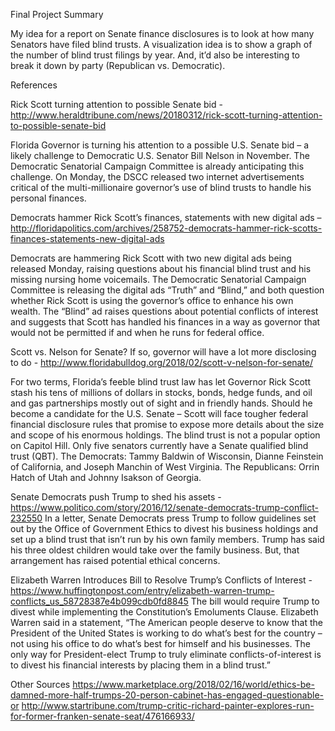 Final Project Summary

My idea for a report on Senate finance disclosures is to look at how many Senators have filed blind trusts. A visualization idea is to show a graph of the number of blind trust filings by year. And, it’d also be interesting to break it down by party (Republican vs. Democratic).

References

Rick Scott turning attention to possible Senate bid - http://www.heraldtribune.com/news/20180312/rick-scott-turning-attention-to-possible-senate-bid

Florida Governor is turning his attention to a possible U.S. Senate bid – a likely challenge to Democratic U.S. Senator Bill Nelson in November. The Democratic Senatorial Campaign Committee is already anticipating this challenge. On Monday, the DSCC released two internet advertisements critical of the multi-millionaire governor’s use of blind trusts to handle his personal finances.

Democrats hammer Rick Scott’s finances, statements with new digital ads – 
http://floridapolitics.com/archives/258752-democrats-hammer-rick-scotts-finances-statements-new-digital-ads

Democrats are hammering Rick Scott with two new digital ads being released Monday, raising questions about his financial blind trust and his missing nursing home voicemails. The Democratic Senatorial Campaign Committee is releasing the digital ads “Truth” and “Blind,” and both question whether Rick Scott is using the governor’s office to enhance his own wealth. The “Blind” ad raises questions about potential conflicts of interest and suggests that Scott has handled his finances in a way as governor that would not be permitted if and when he runs for federal office.

Scott vs. Nelson for Senate? If so, governor will have a lot more disclosing to do - http://www.floridabulldog.org/2018/02/scott-v-nelson-for-senate/

For two terms, Florida’s feeble blind trust law has let Governor Rick Scott stash his tens of millions of dollars in stocks, bonds, hedge funds, and oil and gas partnerships mostly out of sight and in friendly hands. Should he become a candidate for the U.S. Senate – Scott will face tougher federal financial disclosure rules that promise to expose more details about the size and scope of his enormous holdings. The blind trust is not a popular option on Capitol Hill. Only five senators currently have a Senate qualified blind trust (QBT). The Democrats: Tammy Baldwin of Wisconsin, Dianne Feinstein of California, and Joseph Manchin of West Virginia. The Republicans: Orrin Hatch of Utah and Johnny Isakson of Georgia.

Senate Democrats push Trump to shed his assets - https://www.politico.com/story/2016/12/senate-democrats-trump-conflict-232550
In a letter, Senate Democrats press Trump to follow guidelines set out by the Office of Government Ethics to divest his business holdings and set up a blind trust that isn’t run by his own family members. Trump has said his three oldest children would take over the family business. But, that arrangement has raised potential ethical concerns.

Elizabeth Warren Introduces Bill to Resolve Trump’s Conflicts of Interest - https://www.huffingtonpost.com/entry/elizabeth-warren-trump-conflicts_us_58728387e4b099cdb0fd8845 
The bill would require Trump to divest while implementing the Constitution’s Emoluments Clause. Elizabeth Warren said in a statement, “The American people deserve to know that the President of the United States is working to do what’s best for the country – not using his office to do what’s best for himself and his businesses. The only way for President-elect Trump to truly eliminate conflicts-of-interest is to divest his financial interests by placing them in a blind trust.”

Other Sources
https://www.marketplace.org/2018/02/16/world/ethics-be-damned-more-half-trumps-20-person-cabinet-has-engaged-questionable-or
http://www.startribune.com/trump-critic-richard-painter-explores-run-for-former-franken-senate-seat/476166933/
